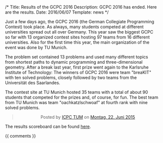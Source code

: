 /*
Title: Results of the GCPC 2016
Description: GCPC 2016 has ended. Here are the results.
Date: 2016/06/07
Template: news
*/

Just a few days ago, the GCPC 2016 (the German Collegiate Programming Contest) took place.
As always, many students competed at different universities spread out all over Germany.
This year saw the biggest GCPC so far with 13 organized contest sites hosting 97 teams from 16 different universities.
Also for the first time this year, the main organization of the event was done by TU Munich.

The problem set contained 13 problems and used many different topics from shortest paths to dynamic programming and three-dimensional geometry.
After a break last year, first prize went again to the Karlsruhe Institute of Technology:
The winners of GCPC 2016 were team "breaKIT" with ten solved problems, closely followed by two teams from the Universität des Saarlandes.

The contest site at TU Munich hosted 35 teams with a total of about 90 students that competed for the prizes and, of course, for fun. The best team from TU Munich was team "oachkatzlschwoaf" at fourth rank with nine solved problems. 

<div style="text-align: center;">
<div class="fb-post" data-href="https://www.facebook.com/media/set/?set=a.800740703394744.1073741833.138869482915206&amp;type=3" data-width="1000"><div class="fb-xfbml-parse-ignore"><blockquote cite="https://www.facebook.com/media/set/?set=a.800740703394744.1073741833.138869482915206&amp;type=3">Posted by <a href="https://www.facebook.com/IcpcTum/">ICPC TUM</a> on&nbsp;<a href="https://www.facebook.com/media/set/?set=a.800740703394744.1073741833.138869482915206&amp;type=3">Montag, 22. Juni 2015</a></blockquote></div></div>
</div>

The results scoreboard can be found [here](/contests/history/2016/gcpc).

{{ comments }}
